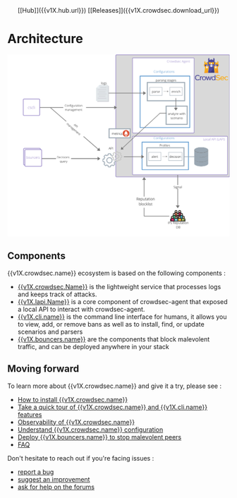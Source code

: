 <center>[[Hub]]({{v1X.hub.url}}) [[Releases]]({{v1X.crowdsec.download_url}})</center>

# Architecture

![Architecture](assets/images/crowdsec_architecture.png)


## Components

{{v1X.crowdsec.name}} ecosystem is based on the following components :

 - [{{v1X.crowdsec.Name}}]({{v1X.crowdsec.url}}) is the lightweight service that processes logs and keeps track of attacks.
 - [{{v1X.lapi.Name}}]({{v1X.lapi.url}}) is a core component of crowdsec-agent that exposed a local API to interact with crowdsec-agent.
 - [{{v1X.cli.name}}]({{v1X.cli.main_doc}}) is the command line interface for humans, it allows you to view, add, or remove bans as well as to install, find, or update scenarios and parsers
 - [{{v1X.bouncers.name}}]({{v1X.hub.bouncers_url}}) are the components that block malevolent traffic, and can be deployed anywhere in your stack

## Moving forward

To learn more about {{v1X.crowdsec.name}} and give it a try, please see :

 - [How to install {{v1X.crowdsec.name}}](/Crowdsec/v1/getting_started/installation/)
 - [Take a quick tour of {{v1X.crowdsec.name}} and {{v1X.cli.name}} features](/Crowdsec/v1/getting_started/crowdsec-tour/)
 - [Observability of {{v1X.crowdsec.name}}](/Crowdsec/v1/observability/overview/)
 - [Understand {{v1X.crowdsec.name}} configuration](/Crowdsec/v1/getting_started/concepts/)
 - [Deploy {{v1X.bouncers.name}} to stop malevolent peers](/Crowdsec/v1/bouncers/)
 - [FAQ](/faq/)

Don't hesitate to reach out if you're facing issues :

 - [report a bug](https://github.com/crowdsecurity/crowdsec/issues/new?assignees=&labels=bug&template=bug_report.md&title=Bug%2F)
 - [suggest an improvement](https://github.com/crowdsecurity/crowdsec/issues/new?assignees=&labels=enhancement&template=feature_request.md&title=Improvment%2F)
 - [ask for help on the forums](https://discourse.crowdsec.net)